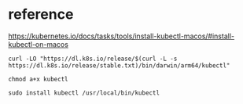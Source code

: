 # reference
https://kubernetes.io/docs/tasks/tools/install-kubectl-macos/#install-kubectl-on-macos

```
curl -LO "https://dl.k8s.io/release/$(curl -L -s https://dl.k8s.io/release/stable.txt)/bin/darwin/arm64/kubectl"

chmod a+x kubectl

sudo install kubectl /usr/local/bin/kubectl 
```

